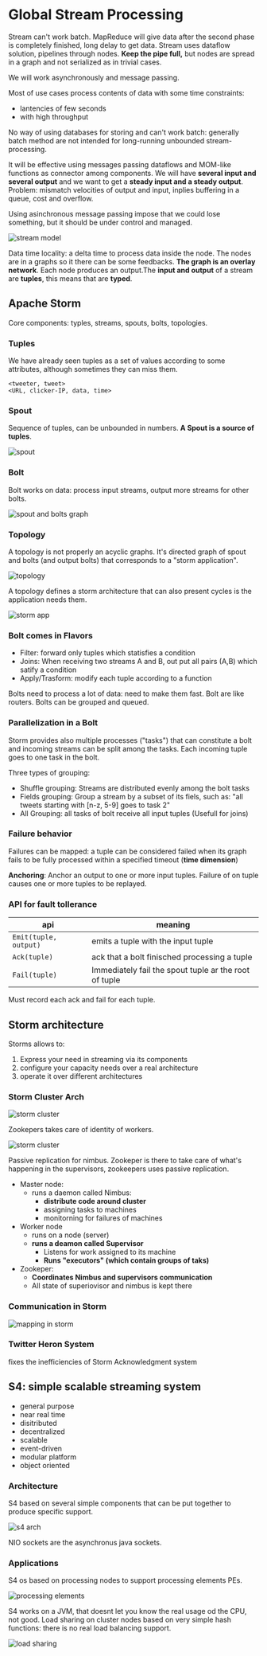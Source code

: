 # Global Stream Processing

Stream can't work batch. MapReduce will give data after the second phase is completely finished, long delay to get data. Stream uses dataflow solution, pipelines through nodes. **Keep the pipe full,** but nodes are spread in a graph and not serialized as in trivial cases.

We will work asynchronously and message passing.

Most of use cases process contents of data with some time constraints:

- lantencies of few seconds
- with high throughput  

No way of using databases for storing and can't work batch: generally batch method are not intended for long-running unbounded stream-processing.

It will be effective using messages passing dataflows and MOM-like functions as connector among components. We will have **several input and several output** and we want to get a **steady input and a steady output**. Problem: mismatch velocities of output and input, inplies buffering in a queue, cost and overflow.

Using asinchronous message passing impose that we could lose something, but it should be under control and managed.

![ stream model ](./stream.png)

Data time locality: a delta time to process data inside the node. The nodes are in a graphs so it there can be some feedbacks. **The graph is an overlay network**. Each node produces an output.The **input and output** of a stream are **tuples**, this means that are **typed**.

## Apache Storm

Core components: typles, streams, spouts, bolts, topologies.

### Tuples

We have already seen tuples as a set of values according to some attributes, although sometimes they can miss them.

```text
<tweeter, tweet>
<URL, clicker-IP, data, time>
```

### Spout

Sequence of tuples, can be unbounded in numbers. **A Spout is a source of tuples**.

![ spout ](./spout.png)

### Bolt

Bolt works on data: process input streams, output more streams for other bolts.

![spout and bolts graph](./bolts.png)

### Topology

A topology is not properly an acyclic graphs. It's directed graph of spout and bolts (and output bolts) that corresponds to a "storm application".

![ topology ](./topology.png)

A topology defines a storm architecture that can also present cycles is the application needs them.

![ storm app ](./stormapp.png)

### Bolt comes in Flavors

- Filter: forward only tuples which statisfies a condition
- Joins: When receiving two streams A and B, out put all pairs (A,B) which satify a condition
- Apply/Trasform: modify each tuple according to a function

Bolts need to process a lot of data: need to make them fast. Bolt are like routers. Bolts can be grouped and queued.

### Parallelization in a Bolt

Storm provides also multiple processes ("tasks") that can constitute a bolt and incoming streams can be split among the tasks. Each incoming tuple goes to one task in the bolt.

Three types of grouping:

- Shuffle grouping: Streams are distributed evenly among the bolt tasks
- Fields grouping: Group a stream by a subset of its fiels, such as: "all tweets starting with [n-z, 5-9] goes to task 2"
- All Grouping: all tasks of bolt receive all input tuples (Usefull for joins)

### Failure behavior

Failures can be mapped: a tuple can be considered failed when its graph fails to be fully processed within a specified timeout (**time dimension**)

**Anchoring**: Anchor an output to one or more input tuples. Failure of on tuple causes one or more tuples to be replayed.

### API for fault tollerance

| api | meaning |
| --- | ------- |
| `Emit(tuple, output)` | emits a tuple with the input tuple |
| `Ack(tuple)` | ack that a bolt finisched processing a tuple |
| `Fail(tuple)` | Immediately fail the spout tuple ar the root of tuple |

Must record each ack and fail for each tuple.

## Storm architecture

Storms allows to:

1. Express your need in streaming via its components
2. configure your capacity needs over a real architecture
3. operate it over different architectures

### Storm Cluster Arch

![ storm cluster ](./stormarch.png)

Zookepers takes care of identity of workers.

![ storm cluster ](./stormcluster.png)

Passive replication for nimbus. Zookeper is there to take care of what's happening in the supervisors, zookeepers uses passive replication.

- Master node:
  - runs a daemon called Nimbus:
    - **distribute code around cluster**
    - assigning tasks to machines
    - monitorning for failures of machines
- Worker node
  - runs on a node (server)
  - **runs a deamon called Supervisor**
    - Listens for work assigned to its machine
    - **Runs "executors" (which contain groups of taks)**
- Zookeper:
  - **Coordinates Nimbus and supervisors communication**
  - All state of superiovisor and nimbus is kept there

### Communication in Storm

![mapping in storm](./mapping_in_storm.png)

### Twitter Heron System

fixes the inefficiencies of Storm Acknowledgment system

## S4: simple scalable streaming system

- general purpose
- near real time
- disitributed
- decentralized
- scalable
- event-driven
- modular platform
- object oriented

### Architecture

S4 based on several simple components that can be put together to produce specific support. 

![s4 arch](./s4.png)

NIO sockets are the asynchronus java sockets.

### Applications

S4 os based on processing nodes to support processing elements PEs.

![processing elements](./s4_1.png)

S4 works on a JVM, that  doesnt let you know the real usage od the CPU, not good. Load sharing on cluster nodes based on very simple hash functions: there is no real load balancing support.

![ load sharing ](./s4_2.png)

